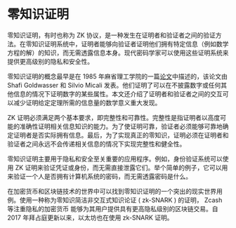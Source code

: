 # 零知识证明
零知识证明，有时也称为 ZK 协议，是一种发生在证明者和验证者之间的验证方法。在零知识证明系统中，证明者能够向验证者证明他们拥有特定信息（例如数学方程的解）的知识，而无需透露信息本身。现代密码学家可以使用这些证明系统来提供更高级别的隐私和安全性。

零知识证明的概念最早是在 1985 年麻省理工学院的一篇[论文](https://groups.csail.mit.edu/cis/pubs/shafi/1985-stoc.pdf)中描述的，该论文由 Shafi Goldwasser 和 Silvio Micali 发表。他们证明了可以在不披露数字或任何其他信息的情况下证明数字的某些属性。本文还介绍了证明者和验证者之间的交互可以减少证明给定定理所需的信息量的数学意义重大发现。 

ZK 证明必须满足两个基本要求，即完整性和可靠性。完整性是指证明者以高度可能的准确性证明相关信息知识的能力。为了使证明可靠，验证者必须能够可靠地确定证明者是否实际拥有信息。最后，为了实现真正的零知识，证明必须在证明者和验证者之间永远不会传递相关信息的情况下实现完整性和健全性。

零知识证明主要用于隐私和安全至关重要的应用程序。例如，身份验证系统可以使用 ZK 证明来验证凭证或身份，而无需直接泄露它们。举个简单的例子，它可以用来验证一个人是否拥有计算机系统的密码，而无需透露密码是什么。 

在加密货币和区块链技术的世界中可以找到零知识证明的一个突出的现实世界用例。使用一种称为零知识简洁非交互式知识论证 ( zk-SNARK ) 的证明， Zcash 等注重隐私的加密货币 能够为其用户提供具有更高隐私级别的区块链交易。自 2017 年拜占庭更新以来，以太坊也在使用 zk-SNARK 证明。